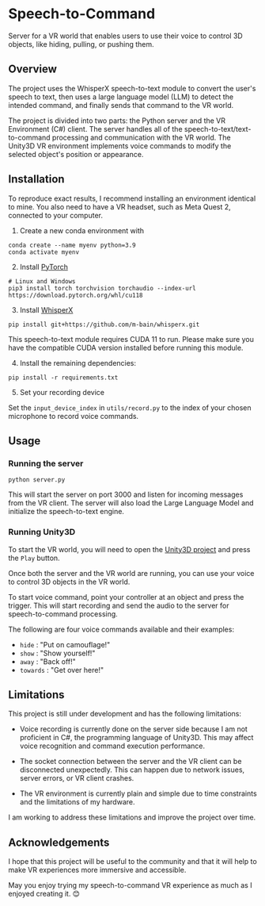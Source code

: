 # Speech-to-Command
Server for a VR world that enables users to use their voice to control 3D objects, like hiding, pulling, or pushing them.

## Overview

The project uses the WhisperX speech-to-text module to convert the user's speech to text, then uses a large language model (LLM) to detect the intended command, and finally sends that command to the VR world.

The project is divided into two parts: the Python server and the VR Environment (C#) client. The server handles all of the speech-to-text/text-to-command processing and communication with the VR world. The Unity3D VR environment implements voice commands to modify the selected object's position or appearance.

## Installation
To reproduce exact results, I recommend installing an environment identical to mine. You also need to have a VR headset, such as Meta Quest 2, connected to your computer.

1. Create a new conda environment with

```
conda create --name myenv python=3.9
conda activate myenv
```

2. Install [PyTorch](https://pytorch.org/get-started/locally/)

```
# Linux and Windows
pip3 install torch torchvision torchaudio --index-url https://download.pytorch.org/whl/cu118
```

3. Install [WhisperX](https://github.com/m-bain/whisperX#3-install-this-repo)

```
pip install git+https://github.com/m-bain/whisperx.git
```

This speech-to-text module requires CUDA 11 to run. Please make sure you have the compatible CUDA version installed before running this module.

4. Install the remaining dependencies:

```
pip install -r requirements.txt
```

5. Set your recording device

Set the `input_device_index` in `utils/record.py` to the index of your chosen microphone to record voice commands.

## Usage
### Running the server

```
python server.py
```

This will start the server on port 3000 and listen for incoming messages from the VR client. The server will also load the Large Language Model and initialize the speech-to-text engine.

### Running Unity3D

To start the VR world, you will need to open the [Unity3D project](https://drive.google.com/file/d/19hGW-0N1CVpwQZsCQTHoWVReVM1cIccg/view?usp=drive_link) and press the `Play` button.

Once both the server and the VR world are running, you can use your voice to control 3D objects in the VR world. 

To start voice command, point your controller at an object and press the trigger. This will start recording and send the audio to the server for speech-to-command processing.

The following are four voice commands available and their examples:

- `hide` : "Put on camouflage!"
- `show` : "Show yourself!"
- `away` : "Back off!"
- `towards` : "Get over here!"

## Limitations
This project is still under development and has the following limitations:

- Voice recording is currently done on the server side because I am not proficient in C#, the programming language of Unity3D. This may affect voice recognition and command execution performance.

- The socket connection between the server and the VR client can be disconnected unexpectedly. This can happen due to network issues, server errors, or VR client crashes. 

- The VR environment is currently plain and simple due to time constraints and the limitations of my hardware.

I am working to address these limitations and improve the project over time.

## Acknowledgements

I hope that this project will be useful to the community and that it will help to make VR experiences more immersive and accessible.

May you enjoy trying my speech-to-command VR experience as much as I enjoyed creating it. 😊
